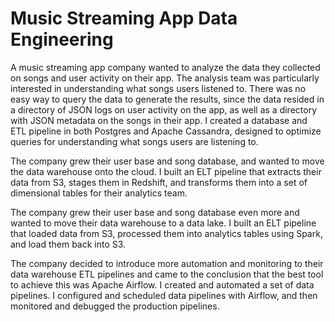 # Music Streaming App Data Engineering

A music streaming app company wanted to analyze the data they collected on songs and user activity on their app. The analysis team was particularly interested in understanding what songs users listened to. There was no easy way to query the data to generate the results, since the data resided in a directory of JSON logs on user activity on the app, as well as a directory with JSON metadata on the songs in their app. I created a database and ETL pipeline in both Postgres and Apache Cassandra, designed to optimize queries for understanding what songs users are listening to. 

The company grew their user base and song database,  and wanted to move the data warehouse onto the cloud. I built an ELT pipeline that extracts their data from S3, stages them in Redshift, and transforms them into a set of dimensional tables for their analytics team. 

The company grew their user base and song database even more and wanted to move their data warehouse to a data lake. I built an ELT pipeline that loaded data from S3, processed them into analytics tables using Spark, and load them back into S3. 

The company decided to introduce more automation and monitoring to their data warehouse ETL pipelines and came to the conclusion that the best tool to achieve this was Apache Airflow. I created and automated a set of data pipelines. I configured and scheduled data pipelines with Airflow, and then monitored and debugged the production pipelines.
